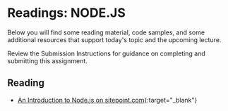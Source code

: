 # Readings: NODE.JS

Below you will find some reading material, code samples, and some additional resources that support today's topic and the upcoming lecture.

Review the Submission Instructions for guidance on completing and submitting this assignment.

## Reading

- [An Introduction to Node.js on sitepoint.com](https://www.sitepoint.com/an-introduction-to-node-js){:target="_blank"}

<!-- ## Additional Resources

PLACEHOLDER

### Videos

PLACEHOLDER

### Bookmark/Skim

PLACEHOLDER -->
